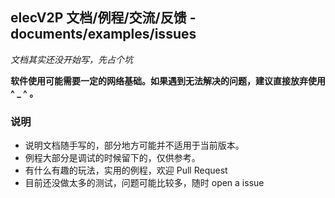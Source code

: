 ## elecV2P 文档/例程/交流/反馈 - documents/examples/issues

*文档其实还没开始写，先占个坑*

**软件使用可能需要一定的网络基础。如果遇到无法解决的问题，建议直接放弃使用 ^ _ ^ 。**

### 说明

- 说明文档随手写的，部分地方可能并不适用于当前版本。
- 例程大部分是调试的时候留下的，仅供参考。
- 有什么有趣的玩法，实用的例程，欢迎 Pull Request
- 目前还没做太多的测试，问题可能比较多，随时 open a issue
